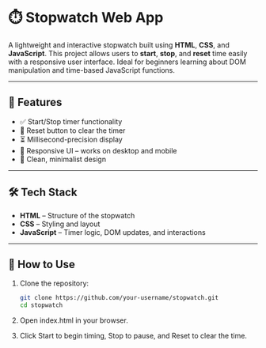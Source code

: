 # ⏱️ Stopwatch Web App

A lightweight and interactive stopwatch built using **HTML**, **CSS**, and **JavaScript**. This project allows users to **start**, **stop**, and **reset** time easily with a responsive user interface. Ideal for beginners learning about DOM manipulation and time-based JavaScript functions.

---

## 🚀 Features

- ✅ Start/Stop timer functionality
- 🔁 Reset button to clear the timer
- ⏳ Millisecond-precision display
- 📱 Responsive UI – works on desktop and mobile
- 🌙 Clean, minimalist design

---

## 🛠️ Tech Stack

- **HTML** – Structure of the stopwatch
- **CSS** – Styling and layout
- **JavaScript** – Timer logic, DOM updates, and interactions

---

## 📌 How to Use

1. Clone the repository:
   ```bash
   git clone https://github.com/your-username/stopwatch.git
   cd stopwatch
2. Open index.html in your browser.

3. Click Start to begin timing, Stop to pause, and Reset to clear the time.
